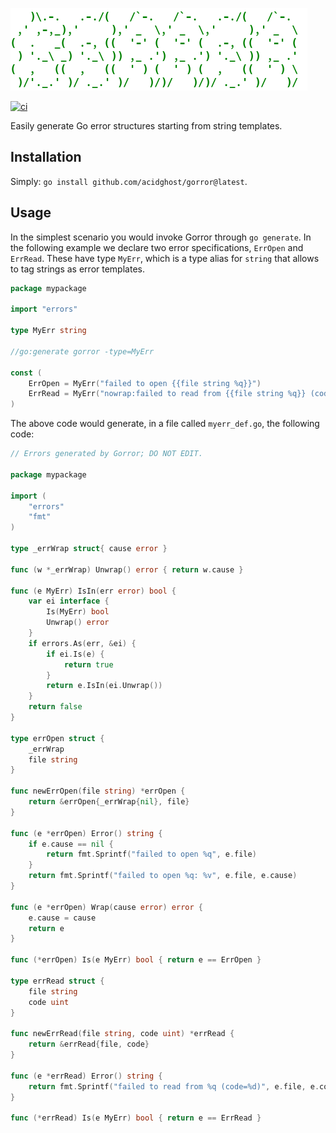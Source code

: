 ![Gorror](logo.png)

[![ci](https://github.com/acidghost/gorror/actions/workflows/ci.yml/badge.svg)](https://github.com/acidghost/gorror/actions/workflows/ci.yml)

Easily generate Go error structures starting from string templates.

## Installation

Simply: `go install github.com/acidghost/gorror@latest`.

## Usage

In the simplest scenario you would invoke Gorror through `go generate`. In the
following example we declare two error specifications, `ErrOpen` and `ErrRead`.
These have type `MyErr`, which is a type alias for `string` that allows to tag
strings as error templates.

```go
package mypackage

import "errors"

type MyErr string

//go:generate gorror -type=MyErr

const (
	ErrOpen = MyErr("failed to open {{file string %q}}")
	ErrRead = MyErr("nowrap:failed to read from {{file string %q}} (code={{code uint %d}})")
)
```

The above code would generate, in a file called `myerr_def.go`, the following code:

```go
// Errors generated by Gorror; DO NOT EDIT.

package mypackage

import (
	"errors"
	"fmt"
)

type _errWrap struct{ cause error }

func (w *_errWrap) Unwrap() error { return w.cause }

func (e MyErr) IsIn(err error) bool {
	var ei interface {
		Is(MyErr) bool
		Unwrap() error
	}
	if errors.As(err, &ei) {
		if ei.Is(e) {
			return true
		}
		return e.IsIn(ei.Unwrap())
	}
	return false
}

type errOpen struct {
	_errWrap
	file string
}

func newErrOpen(file string) *errOpen {
	return &errOpen{_errWrap{nil}, file}
}

func (e *errOpen) Error() string {
	if e.cause == nil {
		return fmt.Sprintf("failed to open %q", e.file)
	}
	return fmt.Sprintf("failed to open %q: %v", e.file, e.cause)
}

func (e *errOpen) Wrap(cause error) error {
	e.cause = cause
	return e
}

func (*errOpen) Is(e MyErr) bool { return e == ErrOpen }

type errRead struct {
	file string
	code uint
}

func newErrRead(file string, code uint) *errRead {
	return &errRead{file, code}
}

func (e *errRead) Error() string {
	return fmt.Sprintf("failed to read from %q (code=%d)", e.file, e.code)
}

func (*errRead) Is(e MyErr) bool { return e == ErrRead }
```
